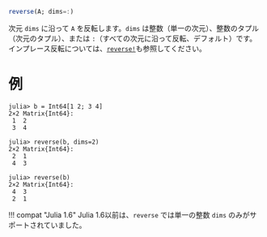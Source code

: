 ```julia
reverse(A; dims=:)
```

次元 `dims` に沿って `A` を反転します。`dims` は整数（単一の次元）、整数のタプル（次元のタプル）、または `:`（すべての次元に沿って反転、デフォルト）です。インプレース反転については、[`reverse!`](@ref)も参照してください。

# 例

```jldoctest
julia> b = Int64[1 2; 3 4]
2×2 Matrix{Int64}:
 1  2
 3  4

julia> reverse(b, dims=2)
2×2 Matrix{Int64}:
 2  1
 4  3

julia> reverse(b)
2×2 Matrix{Int64}:
 4  3
 2  1
```

!!! compat "Julia 1.6"
    Julia 1.6以前は、`reverse` では単一の整数 `dims` のみがサポートされていました。

